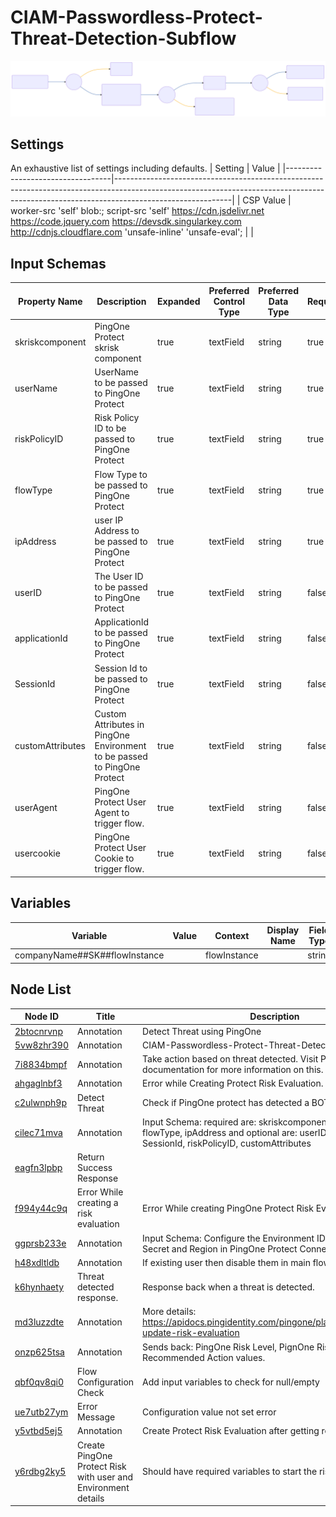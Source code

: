 # CIAM-Passwordless-Protect-Threat-Detection-Subflow

![Flowchart Diagram](CIAMPasswordlessProtectThreatDetectionSubflow.svg) 

## Settings
An exhaustive list of settings including defaults.
| Setting                          | Value                                                                                                                                                                                   |
|----------------------------------|-----------------------------------------------------------------------------------------------------------------------------------------------------------------------------------------|
| CSP Value                        | worker-src &#39;self&#39; blob:; script-src &#39;self&#39; https://cdn.jsdelivr.net https://code.jquery.com https://devsdk.singularkey.com http://cdnjs.cloudflare.com &#39;unsafe-inline&#39; &#39;unsafe-eval&#39;; | 
 |

## Input Schemas
| Property Name | Description | Expanded | Preferred Control Type | Preferred Data Type | Required |
|----------------------------------|-----------------|-----------------|-----------------|-----------------|-----------------|
| skriskcomponent | PingOne Protect skrisk component | true | textField | string | true | 
 | userName | UserName to be passed to PingOne Protect | true | textField | string | true | 
 | riskPolicyID | Risk Policy ID to be passed to PingOne Protect | true | textField | string | true | 
 | flowType | Flow Type to be passed to PingOne Protect | true | textField | string | true | 
 | ipAddress | user IP Address to be passed to PingOne Protect | true | textField | string | true | 
 | userID | The User ID to be passed to PingOne Protect | true | textField | string | false | 
 | applicationId | ApplicationId to be passed to PingOne Protect | true | textField | string | false | 
 | SessionId | Session Id to be passed to PingOne Protect | true | textField | string | false | 
 | customAttributes | Custom Attributes in PingOne Environment to be passed to PingOne Protect | true | textField | string | false | 
 | userAgent | PingOne Protect User Agent to trigger flow. | true | textField | string | false | 
 | usercookie | PingOne Protect User Cookie to trigger flow. | true | textField | string | false | 
 


## Variables
| Variable | Value | Context | Display Name | Field Type | Min | Max | Mutable | Type |                                                                                                                                                                
|----------------------------------|-----------------|-----------------|-----------------|-----------------|-----------------|-----------------|-----------------|-----------------|
| companyName##SK##flowInstance |  | flowInstance |  | string | 0 | 2000 | true | property | 
 



## Node List
| Node ID | Title | Description |
|----------------------------------|-----------------|-----------------|
| [2btocnrvnp](./nodes/2btocnrvnp.md) | Annotation | Detect Threat using PingOne | 
 | [5vw8zhr390](./nodes/5vw8zhr390.md) | Annotation | CIAM-Passwordless-Protect-Threat-Detection-Subflow | 
 | [7i8834bmpf](./nodes/7i8834bmpf.md) | Annotation | Take action based on threat detected. Visit PingOne Protect documentation for more information on this. | 
 | [ahgaglnbf3](./nodes/ahgaglnbf3.md) | Annotation | Error while Creating Protect Risk Evaluation. | 
 | [c2ulwnph9p](./nodes/c2ulwnph9p.md) | Detect Threat | Check if PingOne protect has detected a BOT or AITM attack | 
 | [cilec71mva](./nodes/cilec71mva.md) | Annotation | Input Schema:  required are: skriskcomponent, userName, flowType, ipAddress and optional are: userID, applicationId, SessionId, riskPolicyID, customAttributes | 
 | [eagfn3lpbp](./nodes/eagfn3lpbp.md) | Return Success Response |  | 
 | [f994y44c9q](./nodes/f994y44c9q.md) | Error While creating a risk evaluation | Error While creating PingOne Protect Risk Evaluation | 
 | [ggprsb233e](./nodes/ggprsb233e.md) | Annotation | Input Schema: Configure the Environment ID, ClientID, Client Secret and Region in PingOne Protect Connector. | 
 | [h48xdltldb](./nodes/h48xdltldb.md) | Annotation | If existing user then disable them in main flow. | 
 | [k6hynhaety](./nodes/k6hynhaety.md) | Threat detected response. | Response back when a threat is detected. | 
 | [md3luzzdte](./nodes/md3luzzdte.md) | Annotation | More details: https://apidocs.pingidentity.com/pingone/platform/v1/api/#put-update-risk-evaluation | 
 | [onzp625tsa](./nodes/onzp625tsa.md) | Annotation | Sends back: PingOne Risk Level, PignOne Risk ID, PingOne Recommended Action values. | 
 | [qbf0qv8qi0](./nodes/qbf0qv8qi0.md) | Flow Configuration Check | Add input variables to check for null/empty | 
 | [ue7utb27ym](./nodes/ue7utb27ym.md) | Error Message | Configuration value not set error | 
 | [y5vtbd5ej5](./nodes/y5vtbd5ej5.md) | Annotation | Create Protect Risk Evaluation after getting required inputs. | 
 | [y6rdbg2ky5](./nodes/y6rdbg2ky5.md) | Create PingOne Protect Risk with user and Environment details | Should have required variables to start the risk evaluation. | 
 